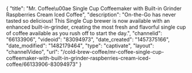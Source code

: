 {
    "title": "Mr. Coffee\u00ae Single Cup Coffeemaker with Built-in Grinder Raspberries Cream Iced Coffee",
    "description": "On-the-Go has never tasted so delicious! This Single Cup brewer is now available with an enhanced built-in-grinder, creating the most fresh and flavorful single cup of coffee available as you rush off to start the day.",
    "channelid": "66133906",
    "videoid": "83094973",
    "date_created": "1457375166",
    "date_modified": "1482179464",
    "type": "captivate",
    "layout": "channelVideo",
    "url": "\/cold-brew-coffee\/mr-coffee-single-cup-coffeemaker-with-built-in-grinder-raspberries-cream-iced-coffee\/66133906-83094973"
}